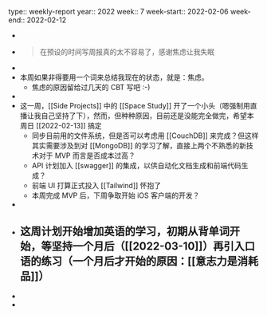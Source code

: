 type:: weekly-report
year:: 2022
week:: 7
week-start:: 2022-02-06
week-end:: 2022-02-12

-
- > 在预设的时间写周报真的太不容易了，感谢焦虑让我失眠
-
- 本周如果非得要用一个词来总结我现在的状态，就是：焦虑。
	- 焦虑的原因留给过几天的 CBT 写吧 :-)
-
- 这一周，[[Side Projects]] 中的 [[Space Study]] 开了一个小头（嗯强制用直播让我自己坚持了下），然而，但种种原因，目前还是没能完全做完，希望本周日 [[2022-02-13]] 搞定
	- 同步目前用的文件系统，但是否可以考虑用 [[CouchDB]] 来完成？但这样其实需要涉及到对 [[MongoDB]] 的学习了解，直接上两个不熟悉的新技术对于 MVP 而言是否成本过高？
	- API 计划加入 [[swagger]] 的集成，以供自动化文档生成和前端代码生成？
	- 前端 UI 打算正式投入 [[Tailwind]] 怀抱了
	- 本周完成 MVP 后，下周争取开始 iOS 客户端的开发？
-
- 这周计划开始增加英语的学习，初期从背单词开始，等坚持一个月后（[[2022-03-10]]）再引入口语的练习（一个月后才开始的原因：[[意志力是消耗品]]）
	-
-
-